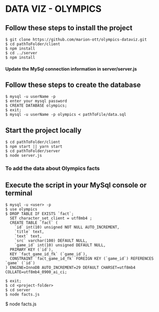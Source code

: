 # DATA VIZ - OLYMPICS

## Follow these steps to install the project 

```shell
$ git clone https://github.com/marion-ott/olympics-dataviz.git
$ cd pathToFolder/client
$ npm install
$ cd ../server
$ npm install
```
#### Update the MySql connection information in server/server.js

## Follow these steps to create the database
```shell
$ mysql -u userName -p
$ enter your mysql password
$ CREATE DATABASE olympics;
$ exit;
$ mysql -u userName -p olympics < pathToFile/data.sql
```

## Start the project locally
```shell
$ cd pathToFolder/client
$ npm start || yarn start
$ cd pathToFolder/server
$ node server.js
```


### To add the data about Olympics facts

## Execute the script in your MySql console or terminal

```shell
$ mysql -u <user> -p
$ use olympics
$ DROP TABLE IF EXISTS `fact`;
  SET character_set_client = utf8mb4 ;
  CREATE TABLE `fact` (
    `id` int(10) unsigned NOT NULL AUTO_INCREMENT,
    `title` text,
    `text` text,
    `src` varchar(100) DEFAULT NULL,
    `game_id` int(10) unsigned DEFAULT NULL,
  PRIMARY KEY (`id`),
  KEY `fact_game_id_fk` (`game_id`),
  CONSTRAINT `fact_game_id_fk` FOREIGN KEY (`game_id`) REFERENCES `game` (`id`)
) ENGINE=InnoDB AUTO_INCREMENT=29 DEFAULT CHARSET=utf8mb4 COLLATE=utf8mb4_0900_ai_ci;
  
$ exit;
$ cd <project-folder>
$ cd server
$ node facts.js
```
$ node facts.js
